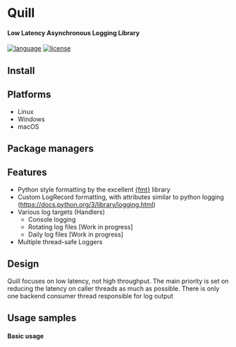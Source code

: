 # Quill

#### Low Latency Asynchronous Logging Library

[![language][badge.language]][language]
[![license][badge.license]][license]

[badge.language]: https://img.shields.io/badge/language-C%2B%2B14-red.svg
[badge.license]: https://img.shields.io/badge/license-MIT-blue.svg

[language]: https://en.wikipedia.org/wiki/C%2B%2B14
[license]: https://en.wikipedia.org/wiki/MIT_License

## Install

## Platforms
 * Linux
 * Windows
 * macOS
 
 ## Package managers
 
 ## Features
 * Python style formatting by the excellent [{fmt}](https://github.com/fmtlib/fmt) library
 * Custom LogRecord formatting, with attributes similar to python logging (https://docs.python.org/3/library/logging.html)
 * Various log targets (Handlers)
    * Console logging 
    * Rotating log files [Work in progress]
    * Daily log files [Work in progress]
 * Multiple thread-safe Loggers

## Design
Quill focuses on low latency, not high throughput. The main priority is set on reducing the latency on caller threads as much as possible. There is only one backend consumer thread responsible for log output

## Usage samples

#### Basic usage
